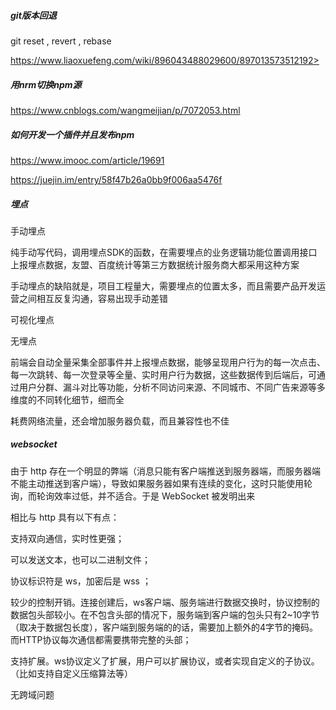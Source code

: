 ##### git版本回退

git reset , revert , rebase

https://www.liaoxuefeng.com/wiki/896043488029600/897013573512192> 

##### 用nrm切换npm源

<https://www.cnblogs.com/wangmeijian/p/7072053.html> 

##### 如何开发一个插件并且发布npm

<https://www.imooc.com/article/19691> 

<https://juejin.im/entry/58f47b26a0bb9f006aa5476f> 

##### 埋点

手动埋点

纯手动写代码，调用埋点SDK的函数，在需要埋点的业务逻辑功能位置调用接口上报埋点数据，友盟、百度统计等第三方数据统计服务商大都采用这种方案

手动埋点的缺陷就是，项目工程量大，需要埋点的位置太多，而且需要产品开发运营之间相互反复沟通，容易出现手动差错

可视化埋点

无埋点

前端会自动全量采集全部事件并上报埋点数据，能够呈现用户行为的每一次点击、每一次跳转、每一次登录等全量、实时用户行为数据，这些数据传到后端后，可通过用户分群、漏斗对比等功能，分析不同访问来源、不同城市、不同广告来源等多维度的不同转化细节，细而全

耗费网络流量，还会增加服务器负载，而且兼容性也不佳

##### websocket

 由于 http 存在一个明显的弊端（消息只能有客户端推送到服务器端，而服务器端不能主动推送到客户端），导致如果服务器如果有连续的变化，这时只能使用轮询，而轮询效率过低，并不适合。于是 WebSocket 被发明出来 

相比与 http 具有以下有点： 

支持双向通信，实时性更强；

可以发送文本，也可以二进制文件；

协议标识符是 ws，加密后是 wss ；

较少的控制开销。连接创建后，ws客户端、服务端进行数据交换时，协议控制的数据包头部较小。在不包含头部的情况下，服务端到客户端的包头只有2~10字节（取决于数据包长度），客户端到服务端的的话，需要加上额外的4字节的掩码。而HTTP协议每次通信都需要携带完整的头部；

支持扩展。ws协议定义了扩展，用户可以扩展协议，或者实现自定义的子协议。（比如支持自定义压缩算法等）

无跨域问题

 